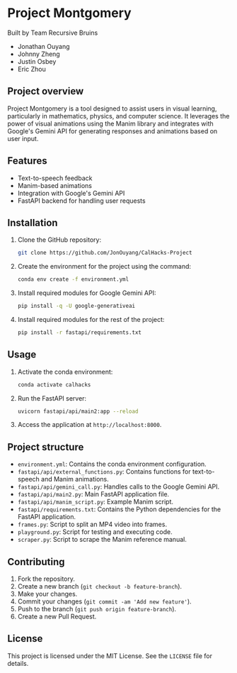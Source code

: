 # Project Montgomery

Built by Team Recursive Bruins
- Jonathan Ouyang
- Johnny Zheng
- Justin Osbey
- Eric Zhou

## Project overview

Project Montgomery is a tool designed to assist users in visual learning, particularly in mathematics, physics, and computer science. It leverages the power of visual animations using the Manim library and integrates with Google's Gemini API for generating responses and animations based on user input.

## Features

* Text-to-speech feedback
* Manim-based animations
* Integration with Google's Gemini API
* FastAPI backend for handling user requests

## Installation

1. Clone the GitHub repository:
    ```bash
    git clone https://github.com/JonOuyang/CalHacks-Project
    ```

2. Create the environment for the project using the command:
    ```bash
    conda env create -f environment.yml
    ```

3. Install required modules for Google Gemini API:
    ```bash
    pip install -q -U google-generativeai
    ```

4. Install required modules for the rest of the project:
    ```bash
    pip install -r fastapi/requirements.txt
    ```

## Usage

1. Activate the conda environment:
    ```bash
    conda activate calhacks
    ```

2. Run the FastAPI server:
    ```bash
    uvicorn fastapi/api/main2:app --reload
    ```

3. Access the application at `http://localhost:8000`.

## Project structure

* `environment.yml`: Contains the conda environment configuration.
* `fastapi/api/external_functions.py`: Contains functions for text-to-speech and Manim animations.
* `fastapi/api/gemini_call.py`: Handles calls to the Google Gemini API.
* `fastapi/api/main2.py`: Main FastAPI application file.
* `fastapi/api/manim_script.py`: Example Manim script.
* `fastapi/requirements.txt`: Contains the Python dependencies for the FastAPI application.
* `frames.py`: Script to split an MP4 video into frames.
* `playground.py`: Script for testing and executing code.
* `scraper.py`: Script to scrape the Manim reference manual.

## Contributing

1. Fork the repository.
2. Create a new branch (`git checkout -b feature-branch`).
3. Make your changes.
4. Commit your changes (`git commit -am 'Add new feature'`).
5. Push to the branch (`git push origin feature-branch`).
6. Create a new Pull Request.

## License

This project is licensed under the MIT License. See the `LICENSE` file for details.
